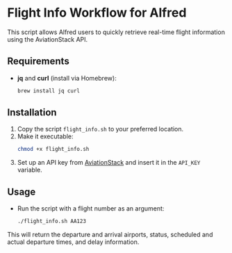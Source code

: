 # Flight Info Workflow for Alfred

This script allows Alfred users to quickly retrieve real-time flight information using the AviationStack API.

## Requirements

- **jq** and **curl** (install via Homebrew):
  ```sh
  brew install jq curl
  ```

## Installation

1. Copy the script `flight_info.sh` to your preferred location.
2. Make it executable:
   ```sh
   chmod +x flight_info.sh
   ```
3. Set up an API key from [AviationStack](https://aviationstack.com/) and insert it in the `API_KEY` variable.

## Usage

- Run the script with a flight number as an argument:
  ```sh
  ./flight_info.sh AA123
  ```

This will return the departure and arrival airports, status, scheduled and actual departure times, and delay information.
